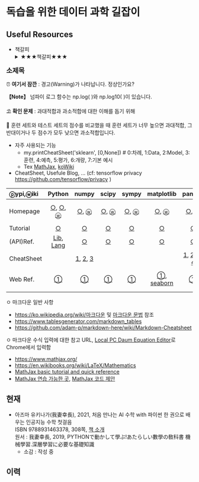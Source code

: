 # 독습을 위한 데이터 과학 길잡이
## Useful Resources
* 책갈피
  <details><summary>★★★책갈피★★★</summary><div markdown="3">
  
<font size=4>**소제목**</font>  

⏰ **여기서 잠깐** : 경고(Warning)가 나타납니다. 정상인가요?  

**【Note】** 넘파이 로그 함수는 np.log( )와 np.log10( )이 있습니다. 

⛱️ **확인 문제** : 과대적합과 과소적합에 대한 이해를 돕기 위해

📝 훈련 세트와 테스트 세트의 점수를 비교했을 때 훈련 세트가 너무 높으면 과대적합, 그 반대이거나 두 점수가 모두 낮으면 과소적합입니다.

+ 자주 사용되는 기능
  - my.printCheatSheet('sklearn', [0,None]) # 0:차례, 1:Data, 2:Model, 3:훈련, 4:예측, 5:평가, 6:개량, 7:기본 예시
  - Tex [MathJax](https://www.onemathematicalcat.org/MathJaxDocumentation/MathJaxKorean/TeXSyntax_ko.html), [koWiki](https://ko.wikipedia.org/wiki/위키백과:TeX_문법)
+ CheatSheet, Usefule Blog, ... (cf: tensorflow privacy https://github.com/tensorflow/privacy )

|ⓟypi,ⓦiki|Python|numpy|scipy|sympy|matplotlib|pandas|sklearn|pycaret|tf2|statsmodels|rpy2|sqlite|postgresql|re|spacy|
|:---|:---:|:---:|:---:|:---:|:---:|:---:|:---:|:---:|:---:|:---:|:---:|:---:|:---:|:---:|:---:|
|Homepage|[○](https://docs.python.org/3), [○](https://www.python.org/doc/), <a href="https://en.wikipedia.org/wiki/Python_(programming_language)" target="_blank">ⓦ</a>|[○](https://numpy.org/), [ⓦ](https://en.wikipedia.org/wiki/NumPy)|[○](https://scipy.org), [ⓦ](https://en.wikipedia.org/wiki/SciPy)|[○](https://www.sympy.org), [ⓦ](https://en.wikipedia.org/wiki/SymPy)|[○](https://matplotlib.org), [ⓦ](https://en.wikipedia.org/wiki/Matplotlib)|[○](https://pandas.pydata.org/), <a href="https://en.wikipedia.org/wiki/Pandas_(software)" target="_blank">ⓦ</a>|[○](https://www.sklearn.org), [ⓦ](https://en.wikipedia.org/wiki/Scikit-learn)|[○](https://pycaret.org),[ⓖ](https://github.com/pycaret/pycaret)|[ⓣ](https://www.tensorflow.org/), [ⓚ](https://keras.io), [ⓦ](https://en.wikipedia.org/wiki/TensorFlow)|[○](https://www.statsmodels.org), [ⓖ](https://github.com/statsmodels/statsmodels), [ⓟ](https://pypi.org/project/statsmodels)|[○](https://rpy2.github.io/)|[○](https://www.sqlite.org), [○](https://docs.python.org/3/library/sqlite3.html), [ⓦ](https://en.wikipedia.org/wiki/SQLite)|[○](https://www.postgresql.org), [○](https://www.psycopg.org), [ⓦ](https://en.wikipedia.org/wiki/PostgreSQL)|[○](https://docs.python.org/3/library/re.html), [○](https://pypi.org/project/regex), [ⓦ](https://en.wikipedia.org/wiki/Regular_expression)|[○](https://spacy.io/), [ⓟ](https://pypi.org/project/spacy/), [ⓦ](https://en.wikipedia.org/wiki/SpaCy)|
|Tutorial|[○](https://docs.python.org/3/tutorial/)|[○](https://numpy.org/doc/stable/user/tutorials_index.html)|[○](https://docs.scipy.org/doc/scipy/reference/tutorial)|[○](https://docs.sympy.org/latest/tutorial/index.html)|[○](https://matplotlib.org/stable/tutorials/index.html)|[○](https://pandas.pydata.org/pandas-docs/stable/getting_started/intro_tutorials/index.html)|[○](https://www.sklearn.org/tutorial/index.html), [map](https://www.sklearn.org/tutorial/machine_learning_map/index.html)|[○](https://pycaret.readthedocs.io/en/latest/tutorials.html)||[○](https://www.statsmodels.org/stable/user-guide.html)|[○](https://rpy2.github.io/doc/latest/html/introduction.html)|||[○](https://docs.python.org/3/howto/regex.html)|[○](https://spacy.io/usage/spacy-101)|
|(API)Ref.|[Lib](https://docs.python.org/3/library), [Lang](https://docs.python.org/3.9/reference)|[○](https://numpy.org/doc/stable/reference/)|[○](https://docs.scipy.org/doc/scipy/reference/)|[○](https://docs.sympy.org/latest/index.html)|[○](https://matplotlib.org/stable/contents.html)|[○](https://pandas.pydata.org/pandas-docs/stable/reference/index.html)|[○](https://www.sklearn.org/modules/classes.html)|[○](https://pycaret.readthedocs.io/en/latest/api/classification.html)||[○](https://www.statsmodels.org/stable/api.html)|[○](https://rpy2.github.io/doc/latest/html/index.html)||||[○](https://spacy.io/api)|
|CheatSheet||[1](https://github.com/rougier/numpy-100), [2](https://www.kaggle.com/utsav15/100-numpy-exercises), [3](http://taewan.kim/post/numpy_cheat_sheet)||||[1](https://towardsdatascience.com/pandas-cheat-sheet-7e2ea6526be9), [2](https://www.dataquest.io/blog/pandas-cheat-sheet/), [3](https://www.educative.io/blog/python-pandas-tutorial), [4](https://github.com/corazzon/cracking-the-pandas-cheat-sheet)|[○](https://www.datacamp.com/community/blog/scikit-learn-cheat-sheet)|[Guide](https://pycaret.org/guide/)|||||||[①](https://www.datacamp.com/community/blog/spacy-cheatsheet)|
|Web Ref.|[①](https://www.tutorialspoint.com/python)|[①](https://www.tutorialspoint.com/numpy)|[①](https://www.tutorialspoint.com/scipy)|[①](https://www.tutorialspoint.com/sympy)|[①](https://www.tutorialspoint.com/matplotlib), [seaborn](https://www.tutorialspoint.com/seaborn)|[①](https://www.tutorialspoint.com/python_pandas)|[①](https://www.tutorialspoint.com/scikit_learn), [②](https://www.datacamp.com/community/tutorials/machine-learning-python)||[ⓣ](https://www.tutorialspoint.com/tensorflow), [ⓚ](https://www.tutorialspoint.com/keras), [ⓚ2](https://www.tutorialspoint.com/deep_learning_with_keras)|[통계](https://www.tutorialspoint.com/statistics), [patsy](https://github.com/pydata/patsy)||[①](https://www.sqlitetutorial.net/), [②](https://www.tutorialspoint.com/sqlite), [③](https://www.tutorialspoint.com/python_sqlite)|[①](https://www.postgresqltutorial.com/), [②](https://www.tutorialspoint.com/postgresql), [③](https://www.tutorialspoint.com/python_postgresql)|[①](https://regexone.com/)|[nltk](https://www.nltk.org), [nlp](https://www.tutorialspoint.com/natural_language_processing)|
 
ㅇ 마크다운 일반 사항   
  - https://ko.wikipedia.org/wiki/마크다운 및 [마크다운 문법](https://simhyejin.github.io/2016/06/30/Markdown-syntax/) 참조 
  - https://www.tablesgenerator.com/markdown_tables  
  - https://github.com/adam-p/markdown-here/wiki/Markdown-Cheatsheet  
  
ㅇ 마크다운 수식 입력에 대한 참고 URL, [Local PC Daum Equation Editor](http://s1.daumcdn.net/editor/fp/service_nc/pencil/Pencil_chromestore.html)로 Chrome에서 입력함  
  - https://www.mathjax.org/  
  - https://en.wikibooks.org/wiki/LaTeX/Mathematics  
  - [MathJax basic tutorial and quick reference](https://math.meta.stackexchange.com/questions/5020/mathjax-basic-tutorial-and-quick-reference)  
  - [MathJax 연습 가능한 곳](http://jsbin.com/zimuxulawu/edit?html,output), [MathJax 코드 제안](http://detexify.kirelabs.org/classify.html)
 
  </div></details>

## 현재 
+ 아즈마 유키나가(我妻幸長), 2021, 처음 만나는 AI 수학 with 파이썬 한 권으로 배우는 인공지능 수학 첫걸음  
  ISBN 9788931463378, 308쪽, [책 소개](https://www.youngjin.com/book/book_detail.asp?prod_cd=9788931463378&seq=6775)  
  원서 : 我妻幸長, 2019, PYTHONで動かして學ぶ!あたらしい數學の敎科書 機械學習.深層學習に必要な基礎知識  
  - 소감 : 작성 중

## 이력

